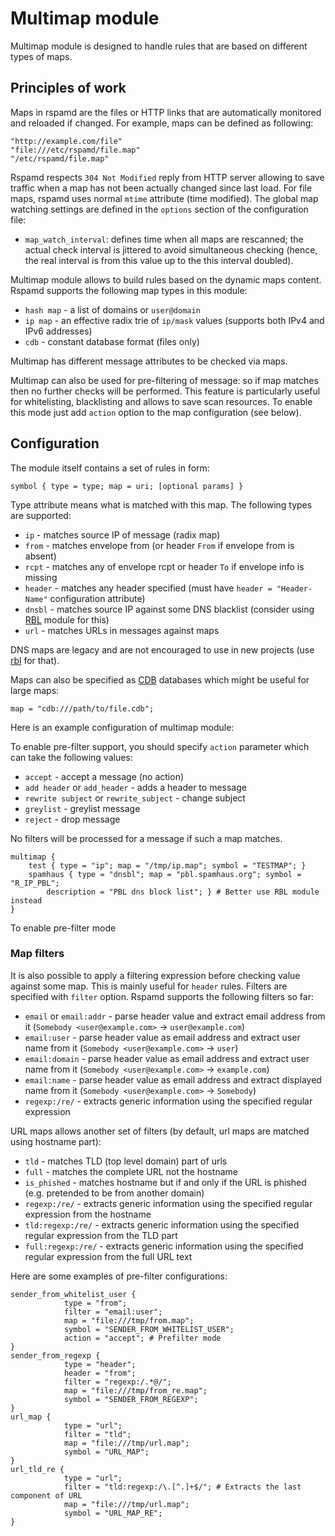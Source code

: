 # Multimap module

Multimap module is designed to handle rules that are based on different types of maps.

## Principles of work

Maps in rspamd are the files or HTTP links that are automatically monitored and reloaded
if changed. For example, maps can be defined as following:

	"http://example.com/file"
	"file:///etc/rspamd/file.map"
	"/etc/rspamd/file.map"

Rspamd respects `304 Not Modified` reply from HTTP server allowing to save traffic
when a map has not been actually changed since last load. For file maps, rspamd uses normal
`mtime` attribute (time modified). The global map watching settings are defined in the
`options` section of the configuration file:

* `map_watch_interval`: defines time when all maps are rescanned; the actual check interval is jittered to avoid simultaneous checking (hence, the real interval is from this value up to the this interval doubled).

Multimap module allows to build rules based on the dynamic maps content. Rspamd supports the following
map types in this module:

* `hash map` - a list of domains or `user@domain`
* `ip map` - an effective radix trie of `ip/mask` values (supports both IPv4 and IPv6 addresses)
* `cdb` - constant database format (files only)

Multimap has different message attributes to be checked via maps.


Multimap can also be used for pre-filtering of message: so if map matches then no further checks will be performed. This feature is particularly useful for whitelisting, blacklisting and allows to save scan resources. To enable this mode just add `action` option to the map configuration (see below).

## Configuration

The module itself contains a set of rules in form:

	symbol { type = type; map = uri; [optional params] }

Type attribute means what is matched with this map. The following types are supported:

* `ip` - matches source IP of message (radix map)
* `from` - matches envelope from (or header `From` if envelope from is absent)
* `rcpt` - matches any of envelope rcpt or header `To` if envelope info is missing
* `header` - matches any header specified (must have `header = "Header-Name"` configuration attribute)
* `dnsbl` - matches source IP against some DNS blacklist (consider using [RBL](rbl.md) module for this)
* `url` - matches URLs in messages against maps

DNS maps are legacy and are not encouraged to use in new projects (use [rbl](rbl.md) for that).

Maps can also be specified as [CDB](http://www.corpit.ru/mjt/tinycdb.html) databases which might be useful for large maps:

	map = "cdb:///path/to/file.cdb";

Here is an example configuration of multimap module:

To enable pre-filter support, you should specify `action` parameter which can take the
following values:

* `accept` - accept a message (no action)
* `add header` or `add_header` - adds a header to message
* `rewrite subject` or `rewrite_subject` - change subject
* `greylist` - greylist message
* `reject` - drop message

No filters will be processed for a message if such a map matches.

~~~nginx
multimap {
	test { type = "ip"; map = "/tmp/ip.map"; symbol = "TESTMAP"; }
	spamhaus { type = "dnsbl"; map = "pbl.spamhaus.org"; symbol = "R_IP_PBL";
		description = "PBL dns block list"; } # Better use RBL module instead
}
~~~

To enable pre-filter mode

### Map filters

It is also possible to apply a filtering expression before checking value against some map. This is mainly useful
for `header` rules. Filters are specified with `filter` option. Rspamd supports the following filters so far:

* `email` or `email:addr` - parse header value and extract email address from it (`Somebody <user@example.com>` -> `user@example.com`)
* `email:user` - parse header value as email address and extract user name from it (`Somebody <user@example.com>` -> `user`)
*  `email:domain` - parse header value as email address and extract user name from it (`Somebody <user@example.com>` -> `example.com`)
*  `email:name` - parse header value as email address and extract displayed name from it (`Somebody <user@example.com>` -> `Somebody`)
* `regexp:/re/` - extracts generic information using the specified regular expression

URL maps allows another set of filters (by default, url maps are matched using hostname part):

* `tld` - matches TLD (top level domain) part of urls
* `full` - matches the complete URL not the hostname
* `is_phished` - matches hostname but if and only if the URL is phished (e.g. pretended to be from another domain)
* `regexp:/re/` - extracts generic information using the specified regular expression from the hostname
* `tld:regexp:/re/` - extracts generic information using the specified regular expression from the TLD part
* `full:regexp:/re/` - extracts generic information using the specified regular expression from the full URL text

Here are some examples of pre-filter configurations:

~~~nginx
sender_from_whitelist_user {
            type = "from";
            filter = "email:user";
            map = "file:///tmp/from.map";
            symbol = "SENDER_FROM_WHITELIST_USER";
            action = "accept"; # Prefilter mode
}
sender_from_regexp {
            type = "header";
            header = "from";
            filter = "regexp:/.*@/";
            map = "file:///tmp/from_re.map";
            symbol = "SENDER_FROM_REGEXP";
}
url_map {
            type = "url";
            filter = "tld";
            map = "file:///tmp/url.map";
            symbol = "URL_MAP";
}
url_tld_re {
            type = "url";
            filter = "tld:regexp:/\.[^.]+$/"; # Extracts the last component of URL
            map = "file:///tmp/url.map";
            symbol = "URL_MAP_RE";
}
~~~